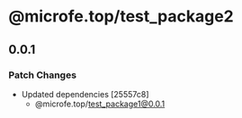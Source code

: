 # @microfe.top/test_package2

## 0.0.1

### Patch Changes

- Updated dependencies [25557c8]
  - @microfe.top/test_package1@0.0.1
